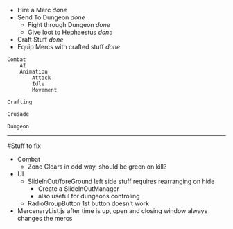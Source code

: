 * Hire a Merc _done_
* Send To Dungeon _done_
    - Fight through Dungeon _done_
    - Give loot to Hephaestus _done_
* Craft Stuff _done_
* Equip Mercs with crafted stuff _done_




```
Combat
    AI
    Animation
        Attack
        Idle
        Movement

Crafting

Crusade

Dungeon
```
---
#Stuff to fix
* Combat
    - Zone Clears in odd way, should be green on kill?
* UI
    - SlideInOut/foreGround left side stuff requires rearranging on hide
        + Create a SlideInOutManager
        + also useful for dungeons controling
    - RadioGroupButton 1st button doesn't work
* MercenaryList.js after time is up, open and closing window always changes the mercs




